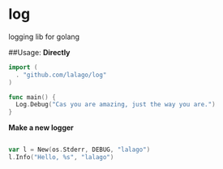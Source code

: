 # log
logging lib for golang

##Usage:
**Directly**
```go
import (
  . "github.com/lalago/log"
)

func main() {
  Log.Debug("Cas you are amazing, just the way you are.")
}
```
**Make a new logger**
```go

var l = New(os.Stderr, DEBUG, "lalago")
l.Info("Hello, %s", "lalago")

```
